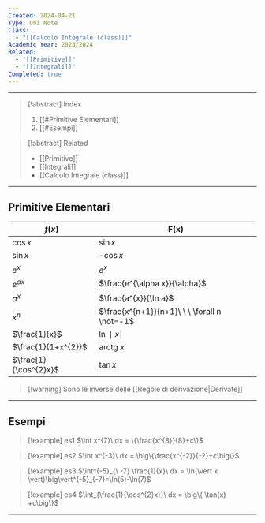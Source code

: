 ```yaml
---
Created: 2024-04-21
Type: Uni Note
Class:
  - "[[Calcolo Integrale (class)]]"
Academic Year: 2023/2024
Related:
  - "[[Primitive]]"
  - "[[Integrali]]"
Completed: true
---
```

---

>[!abstract] Index
>1. [[#Primitive Elementari]]
>2. [[#Esempi]]

>[!abstract] Related
>- [[Primitive]]
>- [[Integrali]]
>- [[Calcolo Integrale (class)]]

---
## Primitive Elementari

| $f(x)$                | F(x)                                         |
| --------------------- | -------------------------------------------- |
| $\cos x$              | $\sin x$                                     |
| $\sin x$              | $-\cos x$                                    |
| $e^{x}$               | $e^{x}$                                      |
| $e^{\alpha x}$        | $\frac{e^{\alpha x}}{\alpha}$                |
| $a^{x}$               | $\frac{a^{x}}{\ln a}$                        |
| $x^{n}$               | $\frac{x^{n+1}}{n+1}\ \ \ \forall n \not=-1$ |
| $\frac{1}{x}$         | $\ln \mid x\mid$                             |
| $\frac{1}{1+x^{2}}$   | $\text{arctg}\ x$                            |
| $\frac{1}{\cos^{2}x}$ | $\tan x$                                     |

>[!warning] Sono le inverse delle [[Regole di derivazione|Derivate]]

---
## Esempi

>[!example] es1
>$\int x^{7}\ dx = \{\frac{x^{8}}{8}+c\}$

>[!example] es2
>$\int x^{-3}\ dx = \big\{\frac{x^{-2}}{-2}+c\big\}$

>[!example] es3
>$\int^{-5}_{\ -7} \frac{1}{x}\ dx = \ln(\vert x \vert)\big\vert^{-5}_{-7}=\ln(5)-\ln(7)$

>[!example] es4
>$\int_{\frac{1}{\cos^{2}x}}\ dx = \big\{ \tan(x) +c\big\}$

---

